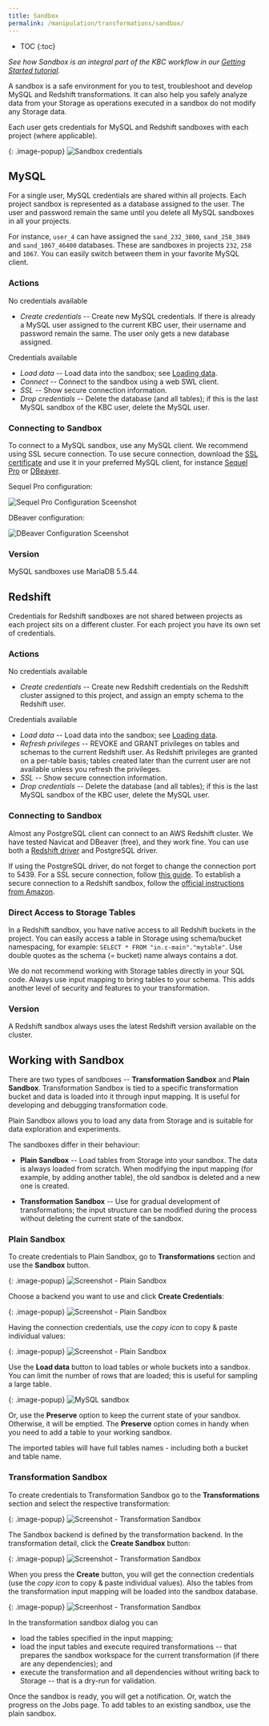 ```yaml
---
title: Sandbox
permalink: /manipulation/transformations/sandbox/
---
```


* TOC
{:toc}

*See how Sandbox is an integral part of the KBC workflow in our [Getting Started tutorial](/overview/tutorial/manipulate/sandbox/).*

A sandbox is a safe environment for you to test, troubleshoot and develop MySQL and Redshift transformations. 
It can also help you safely analyze data from your Storage as operations executed in a sandbox do not modify any Storage data.

Each user gets credentials for MySQL and Redshift sandboxes with each project (where applicable). 

{: .image-popup}
![Sandbox credentials](/manipulation/transformations/sandbox/sandbox-credentials.png)

## MySQL

For a single user, MySQL credentials are shared within all projects. Each project sandbox is represented as a database assigned to the user. 
The user and password remain the same until you delete all MySQL sandboxes in all your projects.  

For instance, `user_4` can have assigned the `sand_232_3800`, `sand_258_3849` and `sand_1067_46400` databases. 
These are sandboxes in projects `232`, `258` and `1067`. You can easily switch between them in your favorite MySQL client.

### Actions

No credentials available

  - *Create credentials* -- Create new MySQL credentials. If there is already a MySQL user assigned to the current KBC user, 
  their username and password remain the same. The user only gets a new database assigned. 
  
Credentials available  
  
  - *Load data* -- Load data into the sandbox; see [Loading data](/manipulation/transformations/sandbox/#loading-data).
  - *Connect* -- Connect to the sandbox using a web SWL client.
  - *SSL* -- Show secure connection information.
  - *Drop credentials* -- Delete the database (and all tables); if this is the last MySQL sandbox of the KBC user, delete the MySQL user. 

### Connecting to Sandbox
To connect to a MySQL sandbox, use any MySQL client. We recommend using SSL secure connection. 
To use secure connection, download the [SSL certificate](https://d3iz2gfan5zufq.cloudfront.net/files/sh-tapi.ca.pem) 
and use it in your preferred MySQL client, for instance [Sequel Pro](http://www.sequelpro.com/) or
[DBeaver](http://dbeaver.jkiss.org/download/).

Sequel Pro configuration:

![Sequel Pro Configuration Sceenshot](/manipulation/transformations/sandbox/sequelpro-ssl.png)

DBeaver configuration:

![DBeaver Configuration Sceenshot](/manipulation/transformations/sandbox/dbeaver-ssl.png)

### Version

MySQL sandboxes use MariaDB 5.5.44. 

## Redshift
Credentials for Redshift sandboxes are not shared between projects as each project sits on a 
different cluster. For each project you have its own set of credentials.

### Actions

No credentials available

  - *Create credentials* -- Create new Redshift credentials on the Redshift cluster assigned to this project, and assign an empty schema to the Redshift user. 
  
Credentials available  
  
  - *Load data* -- Load data into the sandbox; see [Loading data](/manipulation/transformations/sandbox/#loading-data).
  - *Refresh privileges* -- REVOKE and GRANT privileges on tables and schemas to the current Redshift user. As Redshift privileges are granted on a per-table basis; tables created later than the current user are not available unless you refresh the privileges.
  - *SSL* -- Show secure connection information.
  - *Drop credentials* -- Delete the database (and all tables); if this is the last MySQL sandbox of the KBC user, delete the MySQL user. 

### Connecting to Sandbox

Almost any PostgreSQL client can connect to an AWS Redshift cluster. We have tested Navicat and DBeaver (free), and 
they work fine. You can use both a [Redshift driver](http://docs.aws.amazon.com/redshift/latest/mgmt/configure-jdbc-connection.html)
and PostgreSQL driver. 

If using the PostgreSQL driver, do not forget to change the connection port to 5439.
For a SSL secure connection, follow [this guide](http://docs.aws.amazon.com/redshift/latest/mgmt/connecting-ssl-support.html). 
To establish a secure connection to a Redshift sandbox, follow the 
[official instructions from Amazon](http://docs.aws.amazon.com/redshift/latest/mgmt/connecting-ssl-support.html).

### Direct Access to Storage Tables

In a Redshift sandbox, you have native access to all Redshift buckets in the project. 
You can easily access a table in Storage using schema/bucket namespacing, for example: `SELECT * FROM "in.c-main"."mytable"`. 
Use double quotes as the schema (= bucket) name always contains a dot.
   
We do not recommend working with Storage tables directly in your SQL code. Always use input mapping to bring tables to your schema. This adds another level of security and features to your transformation. 

### Version

A Redshift sandbox always uses the latest Redshift version available on the cluster.  

## Working with Sandbox
There are two types of sandboxes -- **Transformation Sandbox** and **Plain Sandbox**. 
Transformation Sandbox is tied to a specific transformation bucket and data is loaded into it through input mapping. 
It is useful for developing and debugging transformation code. 

Plain Sandbox allows you to load any data from Storage and is suitable for data exploration and experiments. 

The sandboxes differ in their behaviour: 

- **Plain Sandbox** -- Load tables from Storage into your sandbox. The data is always loaded from scratch.
When modifying the input mapping (for example, by adding another table), the old sandbox is deleted and a new one is created. 

- **Transformation Sandbox** -- Use for gradual development of transformations; the input structure 
can be modified during the process without deleting the current state of the sandbox.

### Plain Sandbox
To create credentials to Plain Sandbox, go to **Transformations** section and use the **Sandbox** button.

{: .image-popup}
![Screenshot - Plain Sandbox](/manipulation/transformations/sandbox/howto-plain-sandbox-1.png)

Choose a backend you want to use and click **Create Credentials**: 

{: .image-popup}
![Screenshot - Plain Sandbox](/manipulation/transformations/sandbox/howto-plain-sandbox-2.png)

Having the connection credentials, use the *copy icon* to copy & paste individual values:

{: .image-popup}
![Screenshot - Plain Sandbox](/manipulation/transformations/sandbox/howto-plain-sandbox-3.png)

Use the **Load data** button to load tables or whole buckets into a sandbox. You can limit the number of rows that are loaded;
this is useful for sampling a large table. 

{: .image-popup}
![MySQL sandbox](/manipulation/transformations/sandbox/sandbox-mysql-load-data.png)

Or, use the **Preserve** option to keep the current state of your sandbox. 
Otherwise, it will be emptied. The **Preserve** option comes in handy when you need to add a table to your working sandbox.

The imported tables will have full tables names - including both a bucket and table name.

### Transformation Sandbox

To create credentials to Transformation Sandbox go to the **Transformations** section and select the respective transformation:

{: .image-popup}
![Screenshot - Transformation Sandbox](/manipulation/transformations/sandbox/howto-transformation-sandbox-1.png)

The Sandbox backend is defined by the transformation backend. In the transformation detail, 
click the **Create Sandbox** button:

{: .image-popup}
![Screenshot - Transformation Sandbox](/manipulation/transformations/sandbox/howto-transformation-sandbox-2.png)

When you press the **Create** button, you will get the connection credentials 
(use the *copy icon* to copy & paste individual values). Also the tables from the transformation input mapping will
be loaded into the sandbox database.

{: .image-popup}
![Screenhost - Transformation Sandbox](/manipulation/transformations/sandbox/transformation-sandbox.png)

In the transformation sandbox dialog you can

 - load the tables specified in the input mapping; 
 - load the input tables and execute required transformations -- that prepares the sandbox workspace for the current transformation 
  (if there are any dependencies); and
 - execute the transformation and all dependencies without writing back to Storage -- that is a dry-run for validation.
 
Once the sandbox is ready, you will get a notification. Or, watch the progress on the Jobs page. To 
add tables to an existing sandbox, use the plain sandbox. 
